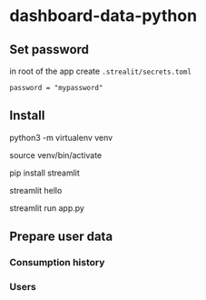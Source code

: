 # dashboard-data-python

## Set password

in root of the app create `.strealit/secrets.toml`

```
password = "mypassword"
```


## Install

python3 -m virtualenv venv

source venv/bin/activate

pip install streamlit

streamlit hello

streamlit run app.py


## Prepare user data

### Consumption history


### Users

```

```


